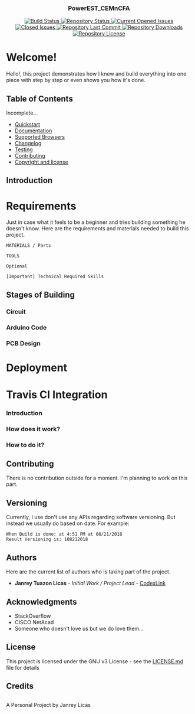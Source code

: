 <h3 align="center">PowerEST_CEMnCFA</h3>
<p align="center">
  <a href="https://travis-ci.com/CodexLink/PowerEST_CEMnCFA">
    <img src="https://badgen.net/travis/CodexLink/PowerEST_CEMnCFA" alt="Build Status">
  </a>
  <a href="https://github.com/CodexLink/PowerEST_CEMnCFA">
    <img src="https://badgen.net/github/status/CodexLink/PowerEST_CEMnCFA" alt="Repository Status">
  </a>
  <a href="https://github.com/CodexLink/PowerEST_CEMnCFA">
    <img src="https://badgen.net/github/open-issues/CodexLink/PowerEST_CEMnCFA" alt="Current Opened Issues">
  </a>
  <a href="https://github.com/CodexLink/PowerEST_CEMnCFA">
    <img src="https://badgen.net/github/closed-issues/CodexLink/PowerEST_CEMnCFA" alt="Closed Issues">
  </a>
  <a href="https://github.com/CodexLink/PowerEST_CEMnCFA">
    <img src="https://badgen.net/github/last-commit/CodexLink/PowerEST_CEMnCFA" alt="Repository Last Commit">
  </a>
  <a href="https://github.com/CodexLink/PowerEST_CEMnCFA">
    <img src="https://badgen.net/github/assets-dl/CodexLink/PowerEST_CEMnCFA" alt="Repository Downloads">
  </a>
  <a href="https://github.com/CodexLink/PowerEST_CEMnCFA">
    <img src="https://badgen.net/github/license/CodexLink/PowerEST_CEMnCFA" alt="Repository License">
  </a>
</p>

# Welcome!
Hello!, this project demonstrates how I knew and build everything into one piece with step by step or even shows you how it's done.


## Table of Contents
Incomplete...
- [Quickstart](#quickstart)
- [Documentation](#documentation)
- [Supported Browsers](#supported-browsers)
- [Changelog](#changelog)
- [Testing](#testing)
- [Contributing](#contributing)
- [Copyright and license](#copyright-and-license)

## Introduction


# Requirements
Just in case what it feels to be a beginner and tries building something he doesn't know. Here are the requirements and materials needed to build this project.
```
MATERIALS / Parts

TOOLS

Optional 

[Important] Technical Required Skills

```


## Stages of Building
### Circuit
### Arduino Code
### PCB Design

# Deployment


# Travis CI Integration
### Introduction

### How does it work?

### How to do it?


## Contributing

There is no contribution outside for a moment. I'm planning to work on this part.

## Versioning

Currently, I use don't use any APIs regarding software versioning. But instead we usually do based on date. For example:
```
When Build is done: at 4:51 PM at 08/21/2018
Result Versioning is: 108212018
```

## Authors

Here are the current list of authors who is taking part of the project.

* **Janrey Tuazon Licas** - *Initial Work / Project Lead* - [CodexLink](https://github.com/CodexLink)

## Acknowledgments

* StackOverflow
* CISCO NetAcad
* Someone who doesn't love us but we do love them...


## License

This project is licensed under the GNU v3 License - see the [LICENSE.md](https://github.com/CodexLink/Project_5MES_C/blob/master/README.md) file for details



## Credits
##


A Personal Project by Janrey Licas
